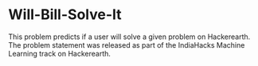 # Will-Bill-Solve-It
This problem  predicts if a user will solve a given problem on Hackerearth. 
The problem statement was released as part of the IndiaHacks Machine Learning track on Hackerearth.

